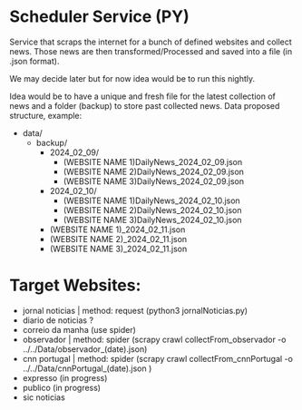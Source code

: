 # Scheduler Service (PY)

Service that scraps the internet for a bunch of defined websites and collect news. Those news are then transformed/Processed and saved into a file (in .json format).

We may decide later but for now idea would be to run this nightly.

Idea would be to have a unique and fresh file for the latest collection of news and a folder (backup) to store past collected news.
Data proposed structure, example:
- data/
    - backup/
        - 2024_02_09/
            - (WEBSITE NAME 1)DailyNews_2024_02_09.json
            - (WEBSITE NAME 2)DailyNews_2024_02_09.json
            - (WEBSITE NAME 3)DailyNews_2024_02_09.json
        - 2024_02_10/
            - (WEBSITE NAME 1)DailyNews_2024_02_10.json
            - (WEBSITE NAME 2)DailyNews_2024_02_10.json
            - (WEBSITE NAME 3)DailyNews_2024_02_10.json
        - (WEBSITE NAME 1)_2024_02_11.json
        - (WEBSITE NAME 2)_2024_02_11.json
        - (WEBSITE NAME 3)_2024_02_11.json

# Target Websites:
- jornal noticias | method: request (python3 jornalNoticias.py)
- diario de noticias ?
- correio da manha (use spider)
- observador | method: spider (scrapy crawl collectFrom_observador -o ../../Data/observador_(date).json)
- cnn portugal | method: spider (scrapy crawl collectFrom_cnnPortugal -o ../../Data/cnnPortugal_(date).json )
- expresso (in progress)
- publico (in progress)
- sic noticias
